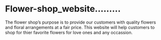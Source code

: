 # Flower-shop_website.........
The flower shop’s purpose is to provide our customers with quality flowers and floral arrangements at a fair price.
This website will help customers to shop for thier favorite flowers for love ones and any occassion.
